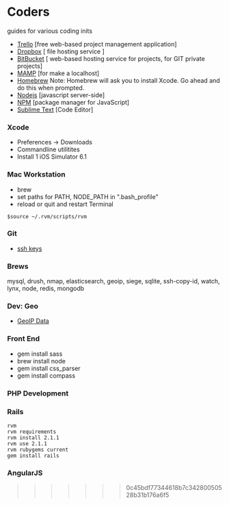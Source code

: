 Coders
======

guides for various coding inits

- [Trello](http://www.trello.com) [free web-based project management application]
- [Dropbox](www.dropbox.com) [ file hosting service ]
- [BitBucket](https://bitbucket.org/) [ web-based hosting service for projects, for GIT private projects]
- [MAMP](http://www.mamp.info/en/) [for make a localhost]
- [Homebrew](http://brew.sh/) Note: Homebrew will ask you to install Xcode. Go ahead and do this when prompted.
- [Nodejs](http://nodejs.org/) [javascript server-side]
- [NPM](https://www.npmjs.org/) [package manager for JavaScript]
- [Sublime Text](http://www.sublimetext.com/) [Code Editor]


###  Xcode
  - Preferences -> Downloads
  - Commandline utilitites
  - Install 1 iOS Simulator 6.1


### Mac Workstation

- brew
- set paths for PATH, NODE_PATH  in ".bash_profile"
- reload or quit and restart Terminal
```
$source ~/.rvm/scripts/rvm
```

### Git
 - [ssh keys](https://confluence.atlassian.com/display/BITBUCKET/Set+up+SSH+for+Git)



###  Brews
mysql, drush, nmap, elasticsearch, geoip, siege, sqlite, ssh-copy-id, watch, lynx, node, redis, mongodb

### Dev: Geo
 - [GeoIP Data](http://dev.maxmind.com/geoip/legacy/install/city/)


### Front End
- gem install sass
- brew install node
- gem install css_parser
- gem install compass

### PHP Development


### Rails

```
rvm
rvm requirements
rvm install 2.1.1
rvm use 2.1.1 
rvm rubygems current
gem install rails
```


### AngularJS




>>>>>>> 0c45bdf77344618b7c34280050528b31b176a6f5
